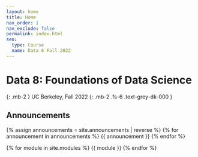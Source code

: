 ```yaml
---
layout: home
title: Home
nav_order: 1
nav_exclude: false
permalink: index.html
seo:
  type: Course
  name: Data 8 Fall 2022
---
```


# Data 8: Foundations of Data Science

{: .mb-2 }
UC Berkeley, Fall 2022
{: .mb-2 .fs-6 .text-grey-dk-000 }

## Announcements

{% assign announcements = site.announcements | reverse %}
{% for announcement in announcements %}
{{ announcement }}
{% endfor %}

{% for module in site.modules %}
{{ module }}
{% endfor %}

<!--
DARKMODE UNDER CONSTRUCTION

### Darkmode Test

<button class="js-toggle-dark-mode">Toggle Dark Mode</button>


<script>
const toggleDarkMode = document.querySelector('.js-toggle-dark-mode');

jtd.addEvent(toggleDarkMode, 'click', function(){
  if (jtd.getTheme() === 'dark') {
    jtd.setTheme('light');
  } else {
    jtd.setTheme('dark');
  }
});
</script>
-->
